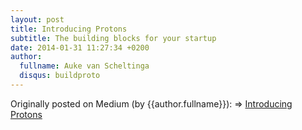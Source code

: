 ```yaml
---
layout: post
title: Introducing Protons
subtitle: The building blocks for your startup
date: 2014-01-31 11:27:34 +0200
author:
  fullname: Auke van Scheltinga
  disqus: buildproto
---
```


Originally posted on Medium (by {{author.fullname}}):
=> [Introducing Protons](https://medium.com/proto-venture-technology/introducing-protons-5f934934ea3e#.4vsl4r5py)